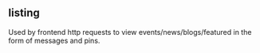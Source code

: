 

## listing

Used by frontend http requests to view events/news/blogs/featured in the form of messages and pins. 
